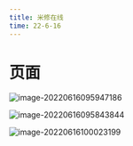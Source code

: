 ```yaml
---
title: 米修在线
time: 22-6-16
---
```


# 页面

![image-20220616095947186](http://cdn.yangdw.cn/img/image-20220616095947186.png)

![image-20220616095843844](http://cdn.yangdw.cn/img/image-20220616095843844.png)

![image-20220616100023199](http://cdn.yangdw.cn/img/image-20220616100023199.png)

